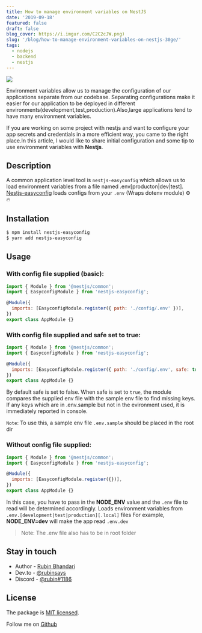 ```yaml
---
title: How to manage environment variables on NestJS
date: '2019-09-18'
featured: false
draft: false
blog_cover: https://i.imgur.com/C2C2cJW.png)
slug: '/blog/how-to-manage-environment-variables-on-nestjs-30ge/'
tags:
  - nodejs
  - backend
  - nestjs
---
```


![](https://i.imgur.com/C2C2cJW.png)

Environment variables allow us to manage the configuration of our applications separate from our codebase. Separating configurations make it easier for our application to be deployed in different environments(development,test,production).Also,large applications tend to have many environment variables.

If you are working on some project with nestjs and want to configure your app secrets and credentials in a more efficient way, you came to the right place.In this article, I would like to share initial configuration and some tip to use environment variables with <b>Nestjs</b>.

## Description

A common application level tool is `nestjs-easyconfig` which allows us to load environment variables from a file named .env[producton|dev|test].
[Nestjs-easyconfig](https://github.com/rubiin/nestjs-easyconfig) loads configs from your `.env` (Wraps dotenv module) ⚙️ 🔥

## Installation

```bash
$ npm install nestjs-easyconfig
$ yarn add nestjs-easyconfig
```

## Usage

### With config file supplied (basic):

```javascript
import { Module } from '@nestjs/common';
import { EasyconfigModule } from 'nestjs-easyconfig';

@Module({
  imports: [EasyconfigModule.register({ path: './config/.env' })],
})
export class AppModule {}
```

### With config file supplied and safe set to true:

```javascript
import { Module } from '@nestjs/common';
import { EasyconfigModule } from 'nestjs-easyconfig';

@Module({
  imports: [EasyconfigModule.register({ path: './config/.env', safe: true })],
})
export class AppModule {}
```

By default safe is set to false. When safe is set to `true`, the module compares the supplied env
file with the sample env file to find missing keys. If any keys which are in .env.sample but not in the evironment used, it is immediately reported in console.

`Note`: To use this, a sample env file `.env.sample` should be placed in the root dir

### Without config file supplied:

```javascript
import { Module } from '@nestjs/common';
import { EasyconfigModule } from 'nestjs-easyconfig';

@Module({
  imports: [EasyconfigModule.register({})],
})
export class AppModule {}
```

In this case, you have to pass in the <b>NODE_ENV</b> value and the `.env` file to read will be determined accordingly.
Loads environment variables from `.env.[development|test|production][.local]` files
For example, <b>NODE_ENV=dev</b> will make the app read `.env.dev`

> Note: The .env file also has to be in root folder

## Stay in touch

- Author - [Rubin Bhandari](https://github.com/rubiin)
- Dev․to - [@rubinsays](https://dev.to/rubinsays)
- Discord - [@rubin#1186](https://discordapp.com/)

## License

The package is [MIT licensed](LICENSE).

Follow me on [Github](https://github.com/rubiin)
